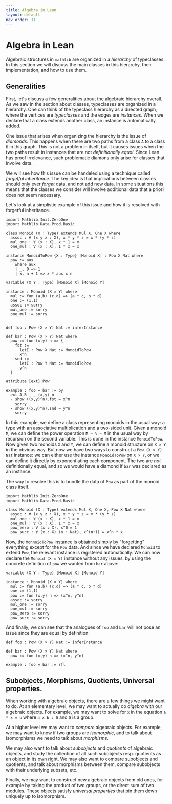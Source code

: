 ```yaml
---
title: Algebra in Lean
layout: default
nav_order: 11
---
```


# Algebra in Lean

Algebraic structures in `mathlib` are organized in a *hierarchy* of typeclasses. 
In this section we will discuss the main classes in this hierarchy, their implementation, and how to use them.

## Generalities

First, let's discuss a few generalities about the algebraic hierarchy overall.
As we saw in the section about classes, typeclasses are organized in a hierarchy.
One can think of the typeclass hierarchy as a directed graph, where the vertices are *typeclasses* and the edges are *instances*. 
When we declare that a class extends another class, an instance is automatically added.

One issue that arises when organizing the hierarchy is the issue of *diamonds*.
This happens when there are two paths from a class `A` to a class `B` in this graph.
This is not a problem in itself, but it causes issues when the two paths result in instances that are not *definitionally equal*.
Since Lean has proof irrelevance, such problematic diamons only arise for classes that involve data.

We will see how this issue can be handeled using a technique called *forgetful inheritance*.
The key idea is that implications between classes should only ever *forget* data, and not add new data.
In some situations this means that the classes we consider will involve additional data that a priori does not seem necessary.

Let's look at a simplistic example of this issue and how it is resolved with forgetful inheritance.

```lean
import Mathlib.Init.ZeroOne
import Mathlib.Data.Prod.Basic

class Monoid (X : Type) extends Mul X, One X where
  assoc : ∀ (x y z : X), x * y * z = x * (y * z)
  mul_one : ∀ (x : X), x * 1 = x
  one_mul : ∀ (x : X), 1 * x = x

instance MonoidToPow {X : Type} [Monoid X] : Pow X Nat where
  pow := aux
    where aux
    | _, 0 => 1
    | x, n + 1 => x * aux x n

variable (X Y : Type) [Monoid X] [Monoid Y]

instance : Monoid (X × Y) where
  mul := fun (a,b) (c,d) => (a * c, b * d)
  one := (1,1)
  assoc := sorry
  mul_one := sorry
  one_mul := sorry


def foo : Pow (X × Y) Nat := inferInstance

def bar : Pow (X × Y) Nat where
  pow := fun (x,y) n => {
    fst := 
      letI : Pow X Nat := MonoidToPow
      x^n
    snd := 
      letI : Pow Y Nat := MonoidToPow
      y^n
  }

attribute [ext] Pow

example : foo = bar := by
  ext A B _ _ ⟨x,y⟩ n
  · show ((x,y)^n).fst = x^n
    sorry
  · show ((x,y)^n).snd = y^n
    sorry
```

In this example, we define a class representing monoids in the usual way: a type with an associative multiplication and a two-sided unit.
Given a monoid `M`, we can define the power operation `M → ℕ → M` in the usual way by recursion on the second variable.
This is done in the instance `MonoidToPow`.
Now given two monoids `X` and `Y`, we can define a monoid structure on `X × Y` in the obvious way.
But now we have two ways to construct a `Pow (X × Y) Nat` instance: we can either use the instance `MonoidToPow` on `X × Y`, or we can define it directly by exponentiating each component.
The two are *not* definitionally equal, and so we would have a diamond if `bar` was declared as an instance.

The way to resolve this is to bundle the data of `Pow` as part of the monoid class itself.
```lean
import Mathlib.Init.ZeroOne
import Mathlib.Data.Prod.Basic

class Monoid (X : Type) extends Mul X, One X, Pow X Nat where
  assoc : ∀ (x y z : X), x * y * z = x * (y * z)
  mul_one : ∀ (x : X), x * 1 = x
  one_mul : ∀ (x : X), 1 * x = x
  pow_zero : ∀ (x : X), x^0 = 1
  pow_succ : ∀ (x : X) (n : Nat), x^(n+1) = x^n * x
```

Now, the `MonnoidToPow` instance is obtained simply by "forgetting" everything except for the `Pow` data.
And since we have declared `Monoid` to extend `Pow`, the relevant instance is registered automatically.
We can now declare the `Monoid (X × Y)` instance without any issues, by using the concrete definition of `pow` we wanted from `bar` above:
```lean
variable (X Y : Type) [Monoid X] [Monoid Y]

instance : Monoid (X × Y) where
  mul := fun (a,b) (c,d) => (a * c, b * d)
  one := (1,1)
  pow := fun (x,y) n => (x^n, y^n)
  assoc := sorry
  mul_one := sorry
  one_mul := sorry
  pow_zero := sorry
  pow_succ := sorry
```

And finally, we can see that the analogues of `foo` and `bar` will not pose an issue since they are equal by definition:
```lean
def foo : Pow (X × Y) Nat := inferInstance

def bar : Pow (X × Y) Nat where
  pow := fun (x,y) n => (x^n, y^n)

example : foo = bar := rfl
```

## Subobjects, Morphisms, Quotients, Universal properties.

When working with algebraic objects, there are a few things we might want to do.
At an elementary level, we may want to actually do *algebra* with our algebraic objects.
For example, we may want to solve for `x` in the equation `a * x = b` where `a x b : G` and `G` is a group.

At a higher level we may want to *compare* algebraic objects.
For example, we may want to know if two groups are *isomorphic*, and to talk about isomorphisms we need to talk about *morphisms*.

We may also want to talk about *subobjects* and *quotients* of algebraic objects, and study the collection of all such subobjects resp. quotients as an object in its own right.
We may also want to compare subobjects and quotients, and talk about morphisms between them, compare subobjects with their underlying subsets, etc.

Finally, we may want to construct new algebraic objects from old ones, for example by taking the product of two groups, or the direct sum of two modules.
These objects satisfy *universal properties* that pin them down uniquely up to isomorphism.

